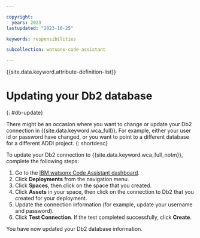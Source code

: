 ```yaml
---

copyright:
  years: 2023
lastupdated: "2023-10-25"

keywords: responsibilities

subcollection: watsonx-code-assistant

---
```


{{site.data.keyword.attribute-definition-list}}

# Updating your Db2 database
{: #db-update}

There might be an occasion where you want to change or update your Db2 connection in {{site.data.keyword.wca_full}}. For example, either your user id or password have changed, or you want to point to a different database for a different ADDI project.
{: shortdesc}

To update your Db2 connection to {{site.data.keyword.wca_full_notm}}, complete the following steps:

1. Go to the [IBM watsonx Code Assistant dashboard](https://dataplatform.cloud.ibm.com/wx/home?context=wca).
2. Click **Deployments** from the navigation menu.
3. Click **Spaces**, then click on the space that you created.
4. Click **Assets** in your space, then click  on the connection to Db2 that you created for your deployment.
5. Update the connection information (for example, update your username and password).
8. Click **Test Connection**. If the test completed successfully, click **Create**.

You have now updated your Db2 database information.
